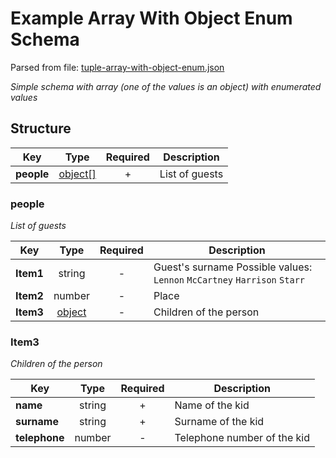 # __Example Array With Object Enum Schema__
Parsed from file: [tuple-array-with-object-enum.json](https://github.com/McCastles/JMC/blob/master/examples/simple/simple-array-with-object-enum.json)

_Simple schema with array (one of the values is an object) with enumerated values_
## __Structure__

|Key|Type|Required|Description|
|-|:-:|:-:|-|
|__people__|[object[]](#people)|+|List of guests|
### __people__
_List of guests_

|Key|Type|Required|Description|
|-|:-:|:-:|-|
|__Item1__|string|-|Guest's surname Possible values: `Lennon` `McCartney` `Harrison` `Starr`|
|__Item2__|number|-|Place|
|__Item3__|[object](#Item3)|-|Children of the person|
### __Item3__
_Children of the person_

|Key|Type|Required|Description|
|-|:-:|:-:|-|
|__name__|string|+|Name of the kid|
|__surname__|string|+|Surname of the kid|
|__telephone__|number|-|Telephone number of the kid|
